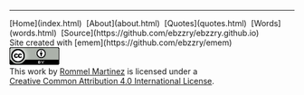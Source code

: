 
***
<div class="footer">

<div class="text-small">
[Home](index.html)  [About](about.html)  [Quotes](quotes.html)  [Words](words.html)  [Source](https://github.com/ebzzry/ebzzry.github.io)
</div>
<div class="text-x-small">
Site created with [emem](https://github.com/ebzzry/emem)
</div>

<div class="text-x-small">
<a rel="license" href="http://creativecommons.org/licenses/by/4.0/"><img alt="Creative Commons License" class="cc" src="images/cc4-88x31.png" /></a><br>
This work by <a xmlns:cc="http://creativecommons.org/ns#" href="http://ebzzry.io" property="cc:attributionName" rel="cc:attributionURL">Rommel Martinez</a> is licensed under a<br>
<a rel="license" href="http://creativecommons.org/licenses/by/4.0/">Creative Common Attribution 4.0 International License</a>.
</div>

</div>
